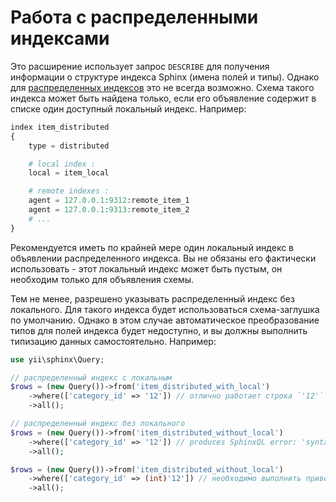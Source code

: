 Работа с распределенными индексами
================================

Это расширение использует запрос `DESCRIBE` для получения информации о структуре индекса Sphinx (имена полей и типы).
Однако для [распределенных индексов](http://sphinxsearch.com/docs/current.html#distributed) это не всегда возможно.
Схема такого индекса может быть найдена только, если его объявление содержит в списке один доступный локальный индекс.
Например:

```php
index item_distributed
{
    type = distributed

    # local index :
    local = item_local

    # remote indexes :
    agent = 127.0.0.1:9312:remote_item_1
    agent = 127.0.0.1:9313:remote_item_2
    # ...
}
```

Рекомендуется иметь по крайней мере один локальный индекс в объявлении распределенного индекса. Вы не обязаны его фактически использовать - этот локальный индекс может быть пустым, он необходим только для объявления схемы.

Тем не менее, разрешено указывать распределенный индекс без локального. Для такого индекса будет использоваться схема-заглушка по умолчанию.
Однако в этом случае автоматическое преобразование типов для полей индекса будет недоступно, и вы должны выполнить типизацию данных самостоятельно.
Например:

```php
use yii\sphinx\Query;

// распределенный индекс с локальным
$rows = (new Query())->from('item_distributed_with_local')
    ->where(['category_id' => '12']) // отлично работает строка `'12'` - преобразуется в целое число `12`
    ->all();

// распределенный индекс без локального
$rows = (new Query())->from('item_distributed_without_local')
    ->where(['category_id' => '12']) // produces SphinxQL error: 'syntax error, unexpected QUOTED_STRING, expecting CONST_INT'
    ->all();

$rows = (new Query())->from('item_distributed_without_local')
    ->where(['category_id' => (int)'12']) // необходимо выполнить приведение типов
    ->all();
```
